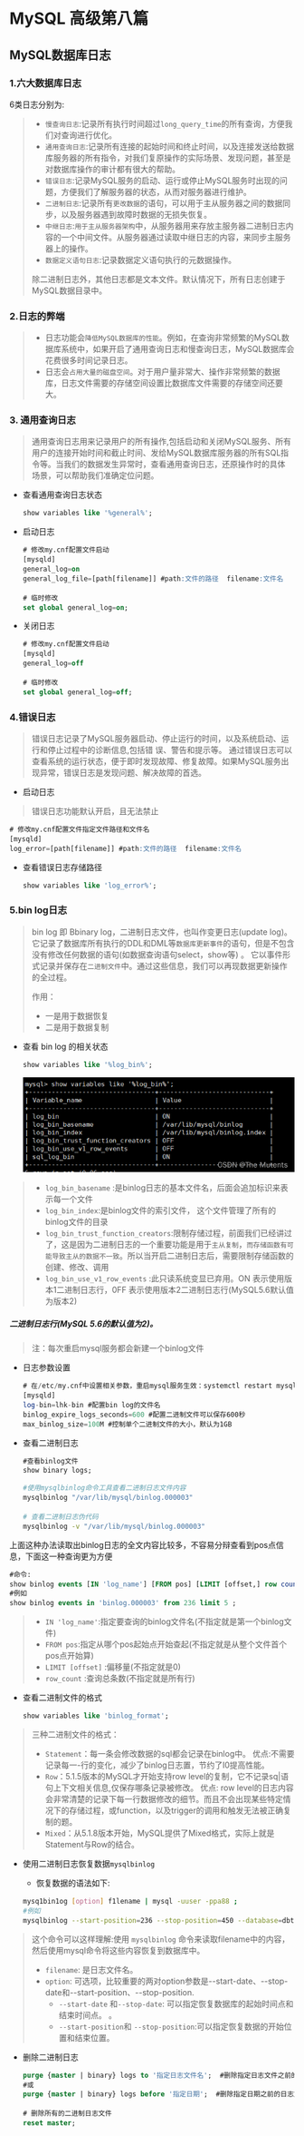 ﻿---
sidebar_position: 8
---

# MySQL 高级第八篇
## MySQL数据库日志
###  1.六大数据库日志
6类日志分别为:
> - `慢查询日志`:记录所有执行时间超过`long_query_time`的所有查询，方便我们对查询进行优化。
> - `通用查询日志`:记录所有连接的起始时间和终止时间，以及连接发送给数据库服务器的所有指令，对我们复原操作的实际场景、发现问题，甚至是对数据库操作的审计都有很大的帮助。
> - `错误日志`:记录MySQL服务的启动、运行或停止MySQL服务时出现的问题，方便我们了解服务器的状态，从而对服务器进行维护。
> - `二进制日志`:记录所有`更改数据`的语句，可以用于主从服务器之间的数据同步，以及服务器遇到故障时数据的无损失恢复。
> - `中继日志`:`用于主从服务器架构`中，从服务器用来存放主服务器二进制日志内容的一个中间文件。从服务器通过读取中继日志的内容，来同步主服务器上的操作。 
> - `数据定义语句日志`:记录数据定义语句执行的元数据操作。
>
>除二进制日志外，其他日志都是文本文件。默认情况下，所有日志创建于MySQL数据目录中。

### 2.日志的弊端

> - 日志功能会`降低MySQL数据库的性能`。例如，在查询非常频繁的MySQL数据库系统中，如果开启了通用查询日志和慢查询日志，MySQL数据库会花费很多时间记录日志。
> - 日志会`占用大量的磁盘空间`。对于用户量非常大、操作非常频繁的数据库，日志文件需要的存储空间设置比数据库文件需要的存储空间还要大。

### 3. 通用查询日志
> 通用查询日志用来记录用户的所有操作,包括启动和关闭MySQL服务、所有用户的连接开始时间和截止时间、发给MySQL数据库服务器的所有SQL指令等。当我们的数据发生异常时，查看通用查询日志，还原操作时的具体 场景，可以帮助我们准确定位问题。
>

- 查看通用查询日志状态

  ```sql
  show variables like '%general%';
  ```
  
- 启动日志

    ```sql
    # 修改my.cnf配置文件启动
    [mysqld]
    general_log=on
    general_log_file=[path[filename]] #path:文件的路径  filename:文件名
    
    # 临时修改
    set global general_log=on;
    ```

- 关闭日志

    ```sql
    # 修改my.cnf配置文件启动
    [mysqld]
    general_log=off
    
    # 临时修改
    set global general_log=off;
    ```

### 4.错误日志

> 错误日志记录了MySQL服务器启动、停止运行的时间，以及系统启动、运行和停止过程中的诊断信息,包括错 误、警告和提示等。
> 通过错误日志可以查看系统的运行状态，便于即时发现故障、修复故障。如果MySQL服务出现异常，错误日志是发现问题、解决故障的首选。


- 启动日志
> 错误日志功能默认开启，且无法禁止

  ```sql
  # 修改my.cnf配置文件指定文件路径和文件名
  [mysqld]
  log_error=[path[filename]] #path:文件的路径  filename:文件名
  ```

- 查看错误日志存储路径
  ```sql
  show variables like 'log_error%';
  ```


### 5.bin log日志

> bin log 即 Bbinary log，二进制日志文件，也叫作变更日志(update log)。它记录了数据库所有执行的DDL和DML等`数据库更新事件`的语句，但是不包含没有修改任何数据的语句(如数据查询语句select，show等) 。
> 它以事件形式记录并保存在`二进制文件`中。通过这些信息，我们可以再现数据更新操作的全过程。
>
> 作用：
>- 一是用于数据恢复
>- 二是用于数据复制

- 查看 bin log 的相关状态

  ```sql
  show variables like '%log_bin%';
  ```
  
  ![log_bin](../../../static/img/mysql/advanced/log_bin.png)
> - `log_bin_basename` :是binlog日志的基本文件名，后面会追加标识来表示每一个文件 
> - `log_bin_index`:是binlog文件的索引文件， 这个文件管理了所有的binlog文件的目录 
> - `log_bin_trust_function_creators`:限制存储过程，前面我们已经讲过了，这是因为二进制日志的一个重要功能是用于`主从复制`，`而存储函数有可能导致主从的数据不一致`。所以当开启二进制日志后，需要限制存储函数的创建、修改、调用 
> - `log_bin_use_v1_row_events` :此只读系统变显已弃用。ON 表示使用版本1二进制日志行，0FF 表示使用版本2二进制日志行(MySQL5.6默认值为版本2)

##### 二进制日志行(MySQL 5.6的默认值为2)。
> 注：每次重启mysql服务都会新建一个binlog文件


- 日志参数设置

  ```sql
  # 在/etc/my.cnf中设置相关参数，重启mysql服务生效：systemctl restart mysqld
  [mysqld]
  log-bin=lhk-bin #配置bin log的文件名
  binlog_expire_logs_seconds=600 #配置二进制文件可以保存600秒
  max_binlog_size=100M #控制单个二进制文件的大小，默认为1GB
  ```

- 查看二进制日志

  ```sql
  #查看binlog文件
  show binary logs;
  ```
  
  ```bash
  #使用mysqlbinlog命令工具查看二进制日志文件内容
  mysqlbinlog "/var/lib/mysql/binlog.000003"
  
  # 查看二进制日志伪代码
  mysqlbinlog -v "/var/lib/mysql/binlog.000003"
  ```
上面这种办法读取出binlog日志的全文内容比较多，不容易分辩查看到pos点信息，下面这一种查询更为方便

  ```sql
  #命令:
  show binlog events [IN 'log_name'] [FROM pos] [LIMIT [offset,] row count];
  #例如
  show binlog events in 'binlog.000003' from 236 limit 5 ;
  ```
> - `IN 'log_name'`:指定要查询的binlog文件名(不指定就是第一个binlog文件) 
> - `FROM pos`:指定从哪个pos起始点开始查起(不指定就是从整个文件首个pos点开始算) 
> - `LIMIT [offset]` :偏移量(不指定就是0) 
> - `row_count` :查询总条数(不指定就是所有行)

- 查看二进制文件的格式
  
  ```sql
  show variables like 'binlog_format';
  ```
> 三种二进制文件的格式：
> - `Statement`：每一条会修改数据的sql都会记录在binlog中。
优点:不需要记录每一-行的变化，减少了binlog日志置，节约了I0提高性能。
> - `Row`：5.1.5版本的MySQL才开始支持row level的复制，它不记录sq|语句上下文相关信息,仅保存哪条记录被修改。
优点: row level的日志内容会非常清楚的记录下每一行数据修改的细节。而且不会出现某些特定情况下的存储过程，或function，以及trigger的调用和触发无法被正确复制的题。
> - `Mixed`：从5.1.8版本开始，MySQL提供了Mixed格式，实际上就是Statement与Row的结合。

- 使用二进制日志恢复数据`mysqlbinlog`
  - 恢复数据的语法如下:

  ```bash
  mysq1bin1og [option] f1lename | mysql -uuser -ppa88 ; 
  #例如
  mysqlbinlog --start-position=236 --stop-position=450 --database=dbtest1 /var/lib/mysql/binlog.000003 | mysql -uroot -p -v dbtest1
  ```
> 这个命令可以这样理解:使用 `mysqlbinlog` 命令来读取filename中的内容，然后使用mysql命令将这些内容恢复到数据库中。
> - `filename`: 是日志文件名。 
> - `option`: 可选项，比较重要的两对option参数是--start-date、--stop-date和--start-position、--stop-position. 
>    -  `--start-date` 和`--stop-date`: 可以指定恢复数据库的起始时间点和结束时间点。 。
>     - `--start-position`和 `--stop-position`:可以指定恢复数据的开始位置和结束位置。

- 删除二进制日志

  ```sql
  purge {master | binary} logs to '指定日志文件名';  #删除指定日志文件之前的日志文件
  #或
  purge {master | binary} logs before '指定日期';  #删除指定日期之前的日志文件
  
  # 删除所有的二进制日志文件
  reset master;
  ```

